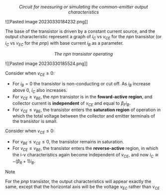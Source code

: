 <center><em>Circuit for measuring or simulating the common-emitter output characteristics</em></center>

![[Pasted image 20230330184232.png]]

The base of the transistor is driven by a constant current source, and the output characteristic represent a graph of $i_C$ vs $v_{CE}$ for the *npn* transistor (or $i_C$ vs $v_{EC}$ for the *pnp*)  with base current $i_B$ as a parameter.

<center><em>The npn transistor operating</em></center>

![[Pasted image 20230330185524.png]]

Consider when $v_{CE} \geq 0$:
- For $i_B = 0$ the transistor is non-conducting or cut off. As $i_B$ increase above 0, $i_C$ also increases.
- For $v_{CE} \geq v_{BE}$, the *npn* transistor is in the **foward-active region**, and collector current is **independent** of $v_{CE}$ and equal to $\beta_Fi_B$.
- For $v_{CE} \leq v_{BE}$, the transistor enters the **saturation region** of operation in which the total voltage between the collector and emitter terminals of the transistor is small.

Consider when $v_{CE} \leq 0$:
- For $v_{BE} \leq v_{CE} \leq 0$, the transistor remains in saturation.
- For $v_{CE}\leq v_{BE}$, the transistor enters the **reverse-active** region, in which the i-v characteristics again become independent of $v_{CE}$, and now $i_C \cong -(\beta_R + 1) i_B$.

>[!note]
>For the *pnp* transistor, the output characteristics will appear exactly the same, except that the horizontal axis will be the voltage $v_{EC}$ rather than $v_{CE}$
